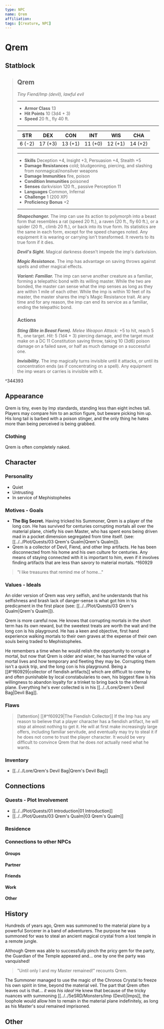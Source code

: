 ```yaml
---
type: NPC
name: Qrem
affiliation: 
tags: [Creature, NPC]
---
```


# Qrem

## Statblock

> ## Qrem  
>*Tiny Fiend/Imp (devil), lawful evil*  
>___  
> - **Armor Class** 13  
> - **Hit Points** 10 (3d4 + 3)  
> - **Speed** 20 ft., fly 40 ft.  
>___  
>|STR|DEX|CON|INT|WIS|CHA|  
>|:---:|:---:|:---:|:---:|:---:|:---:|  
>|6 (-2)|17 (+3)|13 (+1)|11 (+0)|12 (+1)|14 (+2)|  
>___  
> - **Skills** Deception +4, Insight +3, Persuasion +4, Stealth +5  
> - **Damage Resistances** cold; bludgeoning, piercing, and slashing from nonmagical/nonsilver weapons  
> - **Damage Immunities** fire, poison  
> - **Condition Immunities** poisoned  
> - **Senses** darkvision 120 ft., passive Perception 11  
> - **Languages** Common, Infernal  
> - **Challenge** 1 (200 XP)  
> - **Proficiency Bonus** +2  
>___  
> ***Shapechanger.*** The imp can use its action to polymorph into a beast form that resembles a rat (speed 20 ft.), a raven (20 ft., fly 60 ft.), or a spider (20 ft., climb 20 ft.), or back into its true form. Its statistics are the same in each form, except for the speed changes noted. Any equipment it is wearing or carrying isn't transformed. It reverts to its true form if it dies.  
>  
> ***Devil's Sight.*** Magical darkness doesn't impede the imp's darkvision.  
>  
> ***Magic Resistance.*** The imp has advantage on saving throws against spells and other magical effects.  
>  
> ***Variant: Familiar.*** The imp can serve another creature as a familiar, forming a telepathic bond with its willing master. While the two are bonded, the master can sense what the imp senses as long as they are within 1 mile of each other. While the imp is within 10 feet of its master, the master shares the imp's Magic Resistance trait. At any time and for any reason, the imp can end its service as a familiar, ending the telepathic bond.  
> ### Actions  
> ***Sting (Bite in Beast Form).*** _Melee Weapon Attack:_ +5 to hit, reach 5 ft., one target. _Hit:_ 5 (1d4 + 3) piercing damage, and the target must make on a DC 11 Constitution saving throw, taking 10 (3d6) poison damage on a failed save, or half as much damage on a successful one.  
>  
> ***Invisibility.*** The imp magically turns invisible until it attacks, or until its concentration ends (as if concentrating on a spell). Any equipment the imp wears or carries is invisible with it.

^344393


## Appearance
Qrem is tiny, even by Imp standards, standing less than eight inches tall. Players may compare him to an action figure, but beware picking him up. His long tail is barbed with a poison stinger, and the only thing he hates more than being perceived is being grabbed.

### Clothing
Qrem is often completely naked. 

## Character

### Personality
- Quiet 
- Untrusting 
- In service of Mephistopheles 

### Motives - Goals
- **The Big Secret.** Having tricked his Summoner, Qrem is a player of the long con. He has survived for centuries corrupting mortals all over the material plane, chiefly his own Master, who has spent eons being driven mad in a pocket dimension segregated from time itself. (see: [[../../Plot/Quests/03 Qrem's Qualm|Qrem's Qualm]]). 
- Qrem is a collector of Devil, Fiend, and other Imp artifacts. He has been disconnected from his home and his own culture for centuries. Any means of staying connected with it is important to him, even if it involves finding artifacts that are less than savory to material mortals. ^f60929

> "I like treasures that remind me of home..."

### Values - Ideals
An older version of Qrem was very selfish, and he understands that his selfishness and brash lack of danger-sense is what got him in his predicament in the first place (see: [[../../Plot/Quests/03 Qrem's Qualm|Qrem's Qualm]]). 
  
Qrem is more careful now. He knows that corrupting mortals in the short term has its own reward, but the sweetest treats are worth the wait and the long con is his playground. He has a keen and objective, first hand experience walking mortals to their own graves at the expense of their own souls being traded to Mephistopheles. 

He remembers a time when he would relish the opportunity to corrupt a mortal, but now that Qrem is older and wiser, he has learned the value of mortal lives and how temporary and fleeting they may be. Corrupting them isn't a quick trip, and the long con is his playground. Being a [[#^f60929|collector of fiendish artifacts]] which are difficult to come by and often punishable by local constabularies to own, his biggest flaw is his willingness to abandon loyalty for a trinket to bring back to the infernal plane. Everything he's ever collected is in his [[../../Lore/Qrem's Devil Bag|Devil Bag]].

### Flaws

> [!attention] [[#^f60929|The Fiendish Collector]]
> If the Imp has any reason to believe that a player character has a fiendish artifact, he will stop at almost nothing to get it. He will at first make increasingly large offers, including familiar servitude, and eventually may try to steal it if he does not come to trust the player character. It would be very difficult to convince Qrem that he does *not* actually need what he wants.


### Inventory
- [[../../Lore/Qrem's Devil Bag|Qrem's Devil Bag]]
## Connections

### Quests - Plot Involvement
- [[../../Plot/Quests/01 Introduction|01 Introduction]]
- [[../../Plot/Quests/03 Qrem's Qualm|03 Qrem's Qualm]]
### Residence

### Connections to other NPCs

#### Groups

#### Partner

#### Friends

#### Work

#### Other


## History
Hundreds of years ago, Qrem was summoned to the material plane by a powerful Sorcerer in a band of adventurers. The purpose he was summoned for was to steal an ancient magical crystal from a lost temple in a remote jungle. 

Although Qrem was able to successfully pinch the pricy gem for the party, the Guardian of the Temple appeared and... one by one the party was vanquished! 

> "Until only I and my Master remained!" recounts Qrem. 

The Summoner managed to use the magic of the Chronos Crystal to freeze his own spirit in time, beyond the material veil. The part that Qrem often leaves out is that... *it was his idea!* He knew that because of the tricky nuances with summoning [[../../5eSRD/Monsters/Imp (Devil)|Imps]], the loophole would allow him to remain in the material plane indefinitely, as long as his Master's soul remained imprisoned. 




## Other
